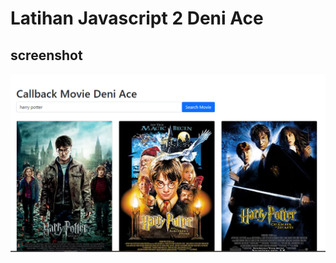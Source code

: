 # Latihan Javascript 2 Deni Ace

## screenshot
!["images"](https://github.com/deniace/javascript_2/blob/master/screenshot/movie.png "images")